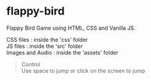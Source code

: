 # flappy-bird

Flappy Bird Game using HTML, CSS and Vanilla JS.

CSS files : inside the 'css' folder <br>
JS files  : inside the 'src' folder <br>
Images and Audio : inside the 'assets' folder

> Control <br> Use space to jump or click on the screen to jump

